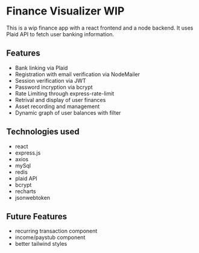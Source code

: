 # Finance Visualizer WIP

This is a wip finance app with a react frontend and a node backend. It uses Plaid API to fetch user banking information.

## Features
- Bank linking via Plaid
- Registration with email verification via NodeMailer
- Session verification via JWT
- Password incryption via bcrypt
- Rate Limiting through express-rate-limit
- Retrival and display of user finances
- Asset recording and management
- Dynamic graph of user balances with filter

## Technologies used
- react
- express.js
- axios
- mySql
- redis
- plaid API
- bcrypt
- recharts
- jsonwebtoken

## Future Features
- recurring transaction component
- income/paystub component
- better tailwind styles